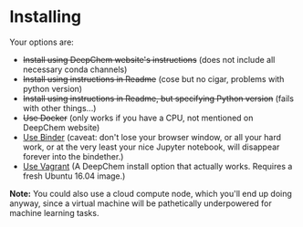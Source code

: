 # Installing

Your options are:

* <s>Install using DeepChem website's instructions</s> (does not include all necessary conda channels)
* <s>Install using instructions in Readme</s> (cose but no cigar, problems with python version)
* <s>Install using instructions in Readme, but specifying Python version</s> (fails with other things...)
* <s>Use Docker</s> (only works if you have a CPU, not mentioned on DeepChem website)
* [Use Binder](Binder.md) (caveat: don't lose your browser window, or all your hard work, or at the very least your nice Jupyter notebook, will disappear forever into the bindether.)
* [Use Vagrant](Vagrant.md) (A DeepChem install option that actually works. Requires a fresh Ubuntu 16.04 image.)

**Note:** You could also use a cloud compute node, 
which you'll end up doing anyway, 
since a virtual machine will be pathetically 
underpowered for machine learning tasks.

